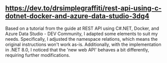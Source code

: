 ## https://dev.to/drsimplegraffiti/rest-api-using-c-dotnet-docker-and-azure-data-studio-3dg4

Based on a tutorial from the guide at REST API using C#.NET, Docker, and Azure Data Studio - DEV Community, I adapted some elements to suit my needs. Specifically, I adjusted the namespace relations, which means the original instructions won't work as-is. Additionally, with the implementation in .NET 8.0, I noticed that the 'new web API' behaves a bit differently, requiring further modifications.
